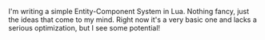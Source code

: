 I'm writing a simple Entity-Component System in Lua. Nothing fancy, 
just the ideas that come to my mind. Right now it's a very basic one 
and lacks a serious optimization, but I see some potential!
